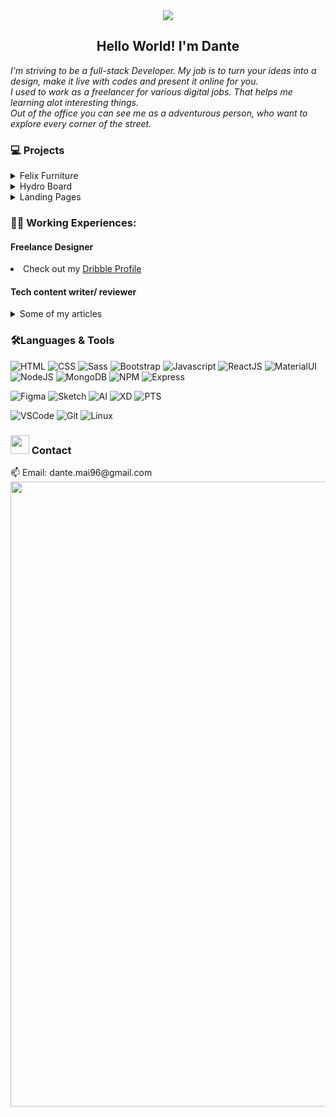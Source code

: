 <!--Heading-->
<div align="center">
<img src="https://media.giphy.com/media/aNqEFrYVnsS52/giphy-downsized.gif"></img>
<h2>Hello World! I'm Dante</h2>
</div>

<div align="left"> 
<em>I'm striving to be a full-stack Developer. My job is to turn your ideas into a design, make it live with codes and present it online for you.</em><br>
<em>I used to work as a freelancer for various digital jobs. That helps me learning alot interesting things.</em><br>
<em>Out of the office you can see me as a adventurous person, who want to explore every corner of the street.</em>
</div>

<!--Projects-->
<div>
 <h3>💻 Projects</h3>
  <details>
   <summary>Felix Furniture</summary>
  
   <p>E-commerce Website build with ReactJS, MaterialUI. <br>Backend stacks includes CommerceJs for product management, StripJs for payment processing.</p>
   <a href="https://felixhome.netlify.app">View demo</a>
  </details>
 
 <!---->
  <details>
   <summary>Hydro Board</summary>
  
   <p>Task manager web app build with Nextjs, TailwindCSS and Styled Component.<br> Backend API created with NodeJs, Express and Mongoose</p>
   <a href="https://felixhome.netlify.app">View demo</a>
 </details>
 
 <!---->
 <details>
  <summary>Landing Pages</summary>
  
  <p>Static and Dynamic pages build with HTML, CSS or ReactJS.<br>Case study for CSS frameworks like Bootstrap, TailwindCSS, ChakraUI, SCSS, ...</p>
  <a href="https://felixhome.netlify.app">View sites</a>
 </details>
</div>


<div>
<h3>👨‍💻 Working Experiences:</h3>
 <!---->
 <h4> Freelance Designer </h4>
   <li>Check out my <a href="https://dribbble.com/se64vet">Dribble Profile</a></li>
 
 <!---->
 <h4> Tech content writer/ reviewer </h4>
  <details>
  <summary>Some of my articles</summary>
   
   <li><a href="https://www.thegioididong.com/tin-tuc/ung-dung-giup-bien-thiet-bi-ios-thanh-touch-bar-cho-laptop-963121">
   4G and 5G speed comparison [Infographic]</a></li>
   <li><a href="https://www.thegioididong.com/tin-tuc/ung-dung-giup-bien-thiet-bi-ios-thanh-touch-bar-cho-laptop-955282">
   Review Samsung Galaxy S8</a></li>
   <li><a href="https://www.thegioididong.com/tin-tuc/ung-dung-giup-bien-thiet-bi-ios-thanh-touch-bar-cho-laptop-917100">
   iPhone 7+ and Google Pixel XL comparision</a></li>
 </details>
</div>

<div>
 <h3>🛠️Languages & Tools</h3>

   <!--Languages-->
![HTML](https://img.shields.io/badge/html%20-%23E34F26.svg?&style=for-the-badge&logo=html5&logoColor=white)
![CSS](https://img.shields.io/badge/css%20-%231572B6.svg?&style=for-the-badge&logo=css3&logoColor=white)
![Sass](https://img.shields.io/badge/Sass-CC6699?style=for-the-badge&logo=sass&logoColor=white)
![Bootstrap](https://img.shields.io/badge/Bootstrap-563D7C?style=for-the-badge&logo=bootstrap&logoColor=white)
![Javascript](https://img.shields.io/badge/-Javascript-ffb400?style=for-the-badge&logo=javascript&logoColor=ffff3f)
![ReactJS](https://img.shields.io/badge/-React-blue?style=for-the-badge&logo=react)
![MaterialUI](https://img.shields.io/badge/Material--UI-0081CB?style=for-the-badge&logo=material-ui&logoColor=white)
![NodeJS](https://img.shields.io/badge/Node.js-339933?style=for-the-badge&logo=nodedotjs&logoColor=white)
![MongoDB](https://img.shields.io/badge/MongoDB-4EA94B?style=for-the-badge&logo=mongodb&logoColor=white)
![NPM](https://img.shields.io/badge/npm-CB3837?style=for-the-badge&logo=npm&logoColor=white)
![Express](	https://img.shields.io/badge/Express.js-000000?style=for-the-badge&logo=express&logoColor=white)

   <!--Design Tools-->
![Figma](https://img.shields.io/badge/Figma-F24E1E?style=for-the-badge&logo=figma&logoColor=white)
![Sketch](https://img.shields.io/badge/Sketch-F7B500?style=for-the-badge&logo=Sketch&logoColor=white)
![AI](	https://img.shields.io/badge/Adobe%20Illustrator-FF9A00?style=for-the-badge&logo=adobe%20illustrator&logoColor=white)
![XD](	https://img.shields.io/badge/Adobe%20XD-FF61F6?style=for-the-badge&logo=Adobe%20XD&logoColor=white)
![PTS](https://img.shields.io/badge/Adobe%20Photoshop-31A8FF?style=for-the-badge&logo=Adobe%20Photoshop&logoColor=black)

   <!--IDE & Git control-->
![VSCode](https://img.shields.io/badge/-vscode-00a8e8?style=for-the-badge&logo=visual-studio-code)
![Git](https://img.shields.io/badge/git%20-%23F05033.svg?&style=for-the-badge&logo=git&logoColor=white)
![Linux](https://img.shields.io/badge/-linux-772953?style=for-the-badge&logo=linux)
</div>

  <!--Contact-->
<div>
<h3><img src="https://media.giphy.com/media/WUlplcMpOCEmTGBtBW/giphy.gif" width="30"> Contact </h3>
📫 Email: dante.mai96@gmail.com
</div>

 
 <img src="https://capsule-render.vercel.app/api?type=wave&color=gradient&height=150&section=footer&fontSize=90" width=1000>

